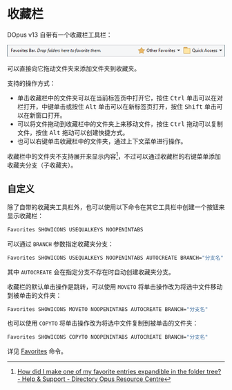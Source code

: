 # 收藏栏
DOpus v13 自带有一个收藏栏工具栏：

![](/Manual/images/media/13/favorites_bar.png)

可以直接向它拖动文件夹来添加文件夹到收藏夹。

支持的操作方式：
- 单击收藏栏中的文件夹可以在当前标签页中打开它，按住 <kbd>Ctrl</kbd> 单击可以在对栏打开，中键单击或按住 <kbd>Alt</kbd> 单击可以在新标签页打开，按住 <kbd>Shift</kbd> 单击可以在新窗口打开。
- 可以将文件拖动到收藏栏中的文件夹上来移动文件，按住 <kbd>Ctrl</kbd> 拖动可以复制文件，按住 <kbd>Alt</kbd> 拖动可以创建快捷方式。
- 也可以右键单击收藏栏中的文件夹，通过上下文菜单进行操作。

收藏栏中的文件夹不支持展开来显示内容[^expand]，不过可以通过收藏栏的右键菜单添加收藏夹分支（子收藏夹）。

## 自定义
除了自带的收藏夹工具栏外，也可以使用以下命令在其它工具栏中创建一个按钮来显示收藏栏：
```cmd
Favorites SHOWICONS USEQUALKEYS NOOPENINTABS
```

可以通过 `BRANCH` 参数指定收藏夹分支：
```cmd
Favorites SHOWICONS USEQUALKEYS NOOPENINTABS AUTOCREATE BRANCH="分支名"
```
其中 `AUTOCREATE` 会在指定分支不存在时自动创建收藏夹分支。

收藏栏的默认单击操作是跳转，可以使用 `MOVETO` 将单击操作改为将选中文件移动到被单击的文件夹：
```cmd
Favorites SHOWICONS MOVETO NOOPENINTABS AUTOCREATE BRANCH="分支名"
```

也可以使用 `COPYTO` 将单击操作改为将选中文件复制到被单击的文件夹：
```cmd
Favorites SHOWICONS COPYTO NOOPENINTABS AUTOCREATE BRANCH="分支名"
```

详见 [Favorites](/Manual/reference/command_reference/internal_commands/favorites.zh.md) 命令。


[^expand]: [How did I make one of my favorite entries expandible in the folder tree? - Help & Support - Directory Opus Resource Centre](https://resource.dopus.com/t/how-did-i-make-one-of-my-favorite-entries-expandible-in-the-folder-tree/38160?u=chaoses-ib)